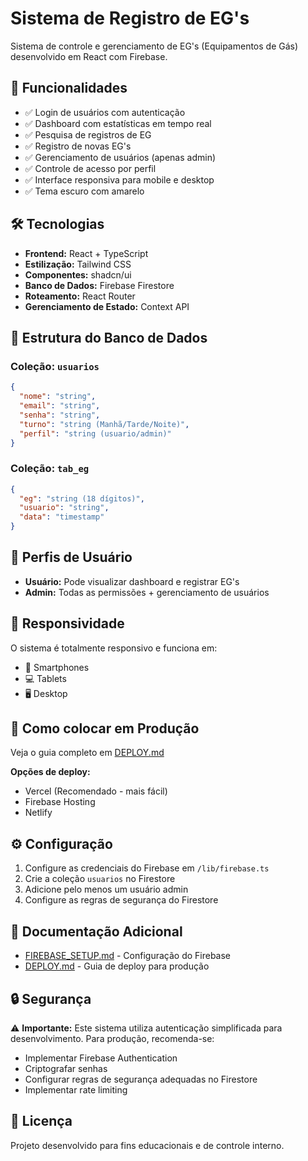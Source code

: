 # Sistema de Registro de EG's

Sistema de controle e gerenciamento de EG's (Equipamentos de Gás) desenvolvido em React com Firebase.

## 🚀 Funcionalidades

- ✅ Login de usuários com autenticação
- ✅ Dashboard com estatísticas em tempo real
- ✅ Pesquisa de registros de EG
- ✅ Registro de novas EG's
- ✅ Gerenciamento de usuários (apenas admin)
- ✅ Controle de acesso por perfil
- ✅ Interface responsiva para mobile e desktop
- ✅ Tema escuro com amarelo

## 🛠️ Tecnologias

- **Frontend:** React + TypeScript
- **Estilização:** Tailwind CSS
- **Componentes:** shadcn/ui
- **Banco de Dados:** Firebase Firestore
- **Roteamento:** React Router
- **Gerenciamento de Estado:** Context API

## 📁 Estrutura do Banco de Dados

### Coleção: `usuarios`
```json
{
  "nome": "string",
  "email": "string",
  "senha": "string",
  "turno": "string (Manhã/Tarde/Noite)",
  "perfil": "string (usuario/admin)"
}
```

### Coleção: `tab_eg`
```json
{
  "eg": "string (18 dígitos)",
  "usuario": "string",
  "data": "timestamp"
}
```

## 🔑 Perfis de Usuário

- **Usuário:** Pode visualizar dashboard e registrar EG's
- **Admin:** Todas as permissões + gerenciamento de usuários

## 📱 Responsividade

O sistema é totalmente responsivo e funciona em:
- 📱 Smartphones
- 💻 Tablets
- 🖥️ Desktop

## 🚀 Como colocar em Produção

Veja o guia completo em [DEPLOY.md](./DEPLOY.md)

**Opções de deploy:**
- Vercel (Recomendado - mais fácil)
- Firebase Hosting
- Netlify

## ⚙️ Configuração

1. Configure as credenciais do Firebase em `/lib/firebase.ts`
2. Crie a coleção `usuarios` no Firestore
3. Adicione pelo menos um usuário admin
4. Configure as regras de segurança do Firestore

## 📖 Documentação Adicional

- [FIREBASE_SETUP.md](./FIREBASE_SETUP.md) - Configuração do Firebase
- [DEPLOY.md](./DEPLOY.md) - Guia de deploy para produção

## 🔒 Segurança

⚠️ **Importante:** Este sistema utiliza autenticação simplificada para desenvolvimento. Para produção, recomenda-se:
- Implementar Firebase Authentication
- Criptografar senhas
- Configurar regras de segurança adequadas no Firestore
- Implementar rate limiting

## 📄 Licença

Projeto desenvolvido para fins educacionais e de controle interno.

